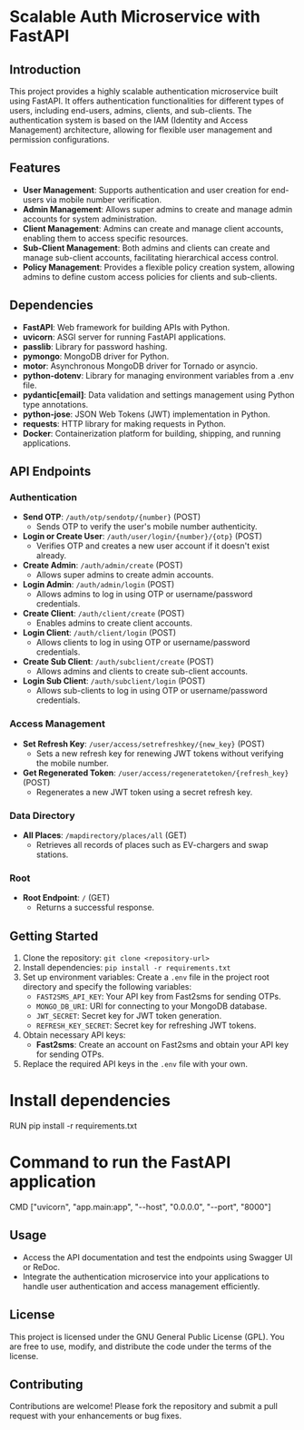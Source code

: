 # Scalable Auth Microservice with FastAPI

## Introduction

This project provides a highly scalable authentication microservice built using FastAPI. It offers authentication functionalities for different types of users, including end-users, admins, clients, and sub-clients. The authentication system is based on the IAM (Identity and Access Management) architecture, allowing for flexible user management and permission configurations.

## Features

- **User Management**: Supports authentication and user creation for end-users via mobile number verification.
- **Admin Management**: Allows super admins to create and manage admin accounts for system administration.
- **Client Management**: Admins can create and manage client accounts, enabling them to access specific resources.
- **Sub-Client Management**: Both admins and clients can create and manage sub-client accounts, facilitating hierarchical access control.
- **Policy Management**: Provides a flexible policy creation system, allowing admins to define custom access policies for clients and sub-clients.

## Dependencies

- **FastAPI**: Web framework for building APIs with Python.
- **uvicorn**: ASGI server for running FastAPI applications.
- **passlib**: Library for password hashing.
- **pymongo**: MongoDB driver for Python.
- **motor**: Asynchronous MongoDB driver for Tornado or asyncio.
- **python-dotenv**: Library for managing environment variables from a .env file.
- **pydantic[email]**: Data validation and settings management using Python type annotations.
- **python-jose**: JSON Web Tokens (JWT) implementation in Python.
- **requests**: HTTP library for making requests in Python.
- **Docker**: Containerization platform for building, shipping, and running applications.

## API Endpoints

### Authentication

- **Send OTP**: `/auth/otp/sendotp/{number}` (POST)
  - Sends OTP to verify the user's mobile number authenticity.
- **Login or Create User**: `/auth/user/login/{number}/{otp}` (POST)
  - Verifies OTP and creates a new user account if it doesn't exist already.
- **Create Admin**: `/auth/admin/create` (POST)
  - Allows super admins to create admin accounts.
- **Login Admin**: `/auth/admin/login` (POST)
  - Allows admins to log in using OTP or username/password credentials.
- **Create Client**: `/auth/client/create` (POST)
  - Enables admins to create client accounts.
- **Login Client**: `/auth/client/login` (POST)
  - Allows clients to log in using OTP or username/password credentials.
- **Create Sub Client**: `/auth/subclient/create` (POST)
  - Allows admins and clients to create sub-client accounts.
- **Login Sub Client**: `/auth/subclient/login` (POST)
  - Allows sub-clients to log in using OTP or username/password credentials.

### Access Management

- **Set Refresh Key**: `/user/access/setrefreshkey/{new_key}` (POST)
  - Sets a new refresh key for renewing JWT tokens without verifying the mobile number.
- **Get Regenerated Token**: `/user/access/regeneratetoken/{refresh_key}` (POST)
  - Regenerates a new JWT token using a secret refresh key.

### Data Directory

- **All Places**: `/mapdirectory/places/all` (GET)
  - Retrieves all records of places such as EV-chargers and swap stations.

### Root

- **Root Endpoint**: `/` (GET)
  - Returns a successful response.

## Getting Started

1. Clone the repository: `git clone <repository-url>`
2. Install dependencies: `pip install -r requirements.txt`
3. Set up environment variables: Create a `.env` file in the project root directory and specify the following variables:
   - `FAST2SMS_API_KEY`: Your API key from Fast2sms for sending OTPs.
   - `MONGO_DB_URI`: URI for connecting to your MongoDB database.
   - `JWT_SECRET`: Secret key for JWT token generation.
   - `REFRESH_KEY_SECRET`: Secret key for refreshing JWT tokens.
4. Obtain necessary API keys:
   - **Fast2sms**: Create an account on Fast2sms and obtain your API key for sending OTPs.
5. Replace the required API keys in the `.env` file with your own.


# Install dependencies
RUN pip install -r requirements.txt

# Command to run the FastAPI application
CMD ["uvicorn", "app.main:app", "--host", "0.0.0.0", "--port", "8000"]

## Usage

- Access the API documentation and test the endpoints using Swagger UI or ReDoc.
- Integrate the authentication microservice into your applications to handle user authentication and access management efficiently.

## License

This project is licensed under the GNU General Public License (GPL). You are free to use, modify, and distribute the code under the terms of the license.

## Contributing

Contributions are welcome! Please fork the repository and submit a pull request with your enhancements or bug fixes.
